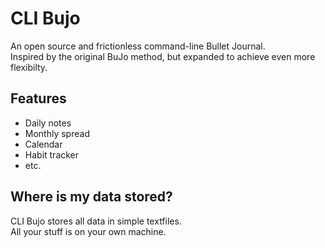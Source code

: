 # CLI Bujo
An open source and frictionless command-line Bullet Journal.<br/>
Inspired by the original BuJo method, but expanded to achieve even more flexibilty.

## Features
- Daily notes
- Monthly spread
- Calendar
- Habit tracker
- etc.

## Where is my data stored?

CLI Bujo stores all data in simple textfiles.<br/>
All your stuff is on your own machine.
